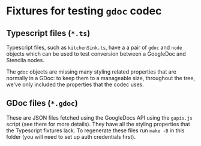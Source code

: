 # Fixtures for testing `gdoc` codec

## Typescript files (`*.ts`)

Typescript files, such as `kitchenSink.ts`, have a a pair of `gdoc` and `node` objects which can be used to test conversion between a GoogleDoc and Stencila nodes.

The `gdoc` objects are missing many styling related properties that
are normally in a GDoc: to keep them to a manageable size, throughout the tree, we've only included the properties that the codec uses.

## GDoc files (`*.gdoc`)

These are JSON files fetched using the GoogleDocs API using the `gapis.js` script (see there for more details). They have all the styling properties that the Typescript fixtures lack. To regenerate these files run `make -B` in this folder (you will need to set up auth credentials first).
